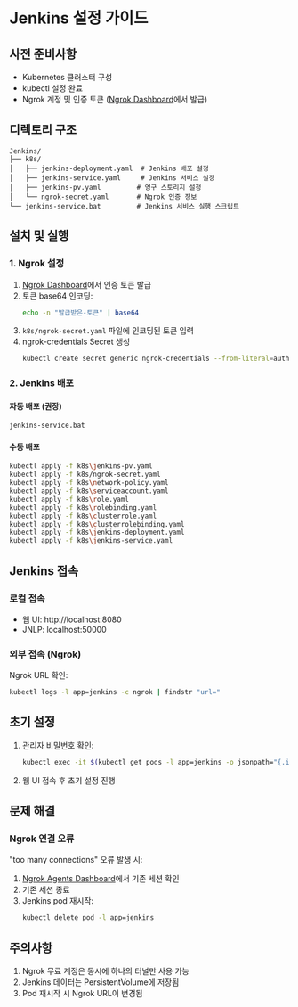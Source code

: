 # Jenkins 설정 가이드

## 사전 준비사항

- Kubernetes 클러스터 구성
- kubectl 설정 완료
- Ngrok 계정 및 인증 토큰 ([Ngrok Dashboard](https://dashboard.ngrok.com/)에서 발급)

## 디렉토리 구조

```
Jenkins/
├── k8s/
│   ├── jenkins-deployment.yaml  # Jenkins 배포 설정
│   ├── jenkins-service.yaml     # Jenkins 서비스 설정
│   ├── jenkins-pv.yaml         # 영구 스토리지 설정
│   └── ngrok-secret.yaml       # Ngrok 인증 정보
└── jenkins-service.bat         # Jenkins 서비스 실행 스크립트
```

## 설치 및 실행

### 1. Ngrok 설정

1. [Ngrok Dashboard](https://dashboard.ngrok.com/)에서 인증 토큰 발급
2. 토큰 base64 인코딩:
   ```bash
   echo -n "발급받은-토큰" | base64
   ```
3. `k8s/ngrok-secret.yaml` 파일에 인코딩된 토큰 입력
4. ngrok-credentials Secret 생성
   ```bash
   kubectl create secret generic ngrok-credentials --from-literal=auth-token="발급받은-토큰"
   ```
### 2. Jenkins 배포

#### 자동 배포 (권장)

```bash
jenkins-service.bat
```

#### 수동 배포

```bash
kubectl apply -f k8s\jenkins-pv.yaml
kubectl apply -f k8s/ngrok-secret.yaml
kubectl apply -f k8s\network-policy.yaml
kubectl apply -f k8s\serviceaccount.yaml
kubectl apply -f k8s\role.yaml
kubectl apply -f k8s\rolebinding.yaml 
kubectl apply -f k8s\clusterrole.yaml
kubectl apply -f k8s\clusterrolebinding.yaml
kubectl apply -f k8s\jenkins-deployment.yaml
kubectl apply -f k8s\jenkins-service.yaml
```

## Jenkins 접속

### 로컬 접속
- 웹 UI: http://localhost:8080
- JNLP: localhost:50000

### 외부 접속 (Ngrok)
Ngrok URL 확인:
```bash
kubectl logs -l app=jenkins -c ngrok | findstr "url="
```

## 초기 설정

1. 관리자 비밀번호 확인:
   ```bash
   kubectl exec -it $(kubectl get pods -l app=jenkins -o jsonpath="{.items[0].metadata.name}") -c jenkins -- cat /var/jenkins_home/secrets/initialAdminPassword
   ```

2. 웹 UI 접속 후 초기 설정 진행

## 문제 해결

### Ngrok 연결 오류

"too many connections" 오류 발생 시:
1. [Ngrok Agents Dashboard](https://dashboard.ngrok.com/tunnels/agents)에서 기존 세션 확인
2. 기존 세션 종료
3. Jenkins pod 재시작:
   ```bash
   kubectl delete pod -l app=jenkins
   ```

## 주의사항

1. Ngrok 무료 계정은 동시에 하나의 터널만 사용 가능
2. Jenkins 데이터는 PersistentVolume에 저장됨
3. Pod 재시작 시 Ngrok URL이 변경됨
